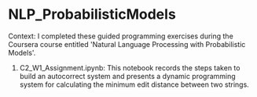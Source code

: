 # NLP_ProbabilisticModels

Context: I completed these guided programming exercises during the Coursera course entitled 'Natural Language Processing with Probabilistic Models'.

1. C2_W1_Assignment.ipynb:
This notebook records the steps taken to build an autocorrect system and presents a dynamic programming system for calculating the minimum edit distance between two strings.
